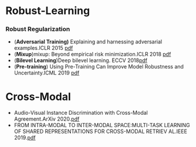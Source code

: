 # Robust-Learning

### Robust Regularization
- (**Adversarial Training)** Explaining and harnessing adversarial examples.ICLR 2015 [pdf](https://arxiv.org/pdf/1412.6572.pdf) 
- (**Mixup**)mixup: Beyond empirical risk minimization.ICLR 2018 [pdf](https://arxiv.org/pdf/1710.09412.pdf)
- (**Bilevel Learning**)Deep bilevel learning. ECCV 2018[pdf](https://arxiv.org/pdf/1809.01465.pdf)
- (**Pre-training**) Using Pre-Training Can Improve Model Robustness and Uncertainty.ICML 2019 [pdf](https://arxiv.org/abs/1901.09960?context=cs.CV)


# Cross-Modal
- Audio-Visual Instance Discrimination with Cross-Modal Agreement.ArXiv 2020.[pdf](https://arxiv.org/pdf/2004.12943.pdf)
- FROM INTRA-MODAL TO INTER-MODAL SPACE:MULTI-TASK LEARNING OF SHARED REPRESENTATIONS FOR CROSS-MODAL RETRIEV AL.IEEE 2019.[pdf](https://ieeexplore.ieee.org/stamp/stamp.jsp?tp=&arnumber=8919383) 
